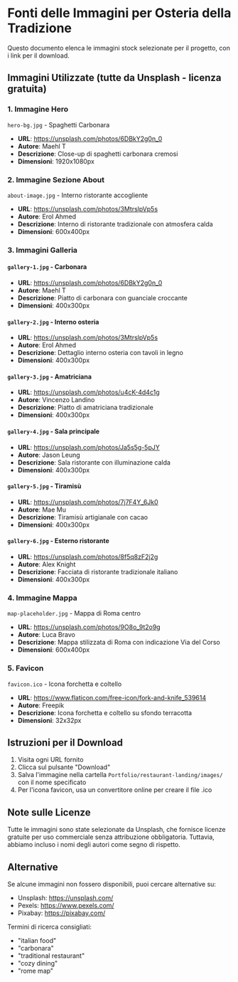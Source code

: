 # Fonti delle Immagini per Osteria della Tradizione

Questo documento elenca le immagini stock selezionate per il progetto, con i link per il download.

## Immagini Utilizzate (tutte da Unsplash - licenza gratuita)

### 1. Immagine Hero
`hero-bg.jpg` - Spaghetti Carbonara
- **URL**: https://unsplash.com/photos/6DBkY2g0n_0
- **Autore**: Maehl T
- **Descrizione**: Close-up di spaghetti carbonara cremosi
- **Dimensioni**: 1920x1080px

### 2. Immagine Sezione About
`about-image.jpg` - Interno ristorante accogliente
- **URL**: https://unsplash.com/photos/3MtrslpVp5s
- **Autore**: Erol Ahmed
- **Descrizione**: Interno di ristorante tradizionale con atmosfera calda
- **Dimensioni**: 600x400px

### 3. Immagini Galleria

#### `gallery-1.jpg` - Carbonara
- **URL**: https://unsplash.com/photos/6DBkY2g0n_0
- **Autore**: Maehl T
- **Descrizione**: Piatto di carbonara con guanciale croccante
- **Dimensioni**: 400x300px

#### `gallery-2.jpg` - Interno osteria
- **URL**: https://unsplash.com/photos/3MtrslpVp5s
- **Autore**: Erol Ahmed
- **Descrizione**: Dettaglio interno osteria con tavoli in legno
- **Dimensioni**: 400x300px

#### `gallery-3.jpg` - Amatriciana
- **URL**: https://unsplash.com/photos/u4cK-4d4c1g
- **Autore**: Vincenzo Landino
- **Descrizione**: Piatto di amatriciana tradizionale
- **Dimensioni**: 400x300px

#### `gallery-4.jpg` - Sala principale
- **URL**: https://unsplash.com/photos/Ja5s5g-5pJY
- **Autore**: Jason Leung
- **Descrizione**: Sala ristorante con illuminazione calda
- **Dimensioni**: 400x300px

#### `gallery-5.jpg` - Tiramisù
- **URL**: https://unsplash.com/photos/7j7F4Y_6Jk0
- **Autore**: Mae Mu
- **Descrizione**: Tiramisù artigianale con cacao
- **Dimensioni**: 400x300px

#### `gallery-6.jpg` - Esterno ristorante
- **URL**: https://unsplash.com/photos/8f5q8zF2j2g
- **Autore**: Alex Knight
- **Descrizione**: Facciata di ristorante tradizionale italiano
- **Dimensioni**: 400x300px

### 4. Immagine Mappa
`map-placeholder.jpg` - Mappa di Roma centro
- **URL**: https://unsplash.com/photos/9O8o_9t2o9g
- **Autore**: Luca Bravo
- **Descrizione**: Mappa stilizzata di Roma con indicazione Via del Corso
- **Dimensioni**: 600x400px

### 5. Favicon
`favicon.ico` - Icona forchetta e coltello
- **URL**: https://www.flaticon.com/free-icon/fork-and-knife_539614
- **Autore**: Freepik
- **Descrizione**: Icona forchetta e coltello su sfondo terracotta
- **Dimensioni**: 32x32px

## Istruzioni per il Download

1. Visita ogni URL fornito
2. Clicca sul pulsante "Download"
3. Salva l'immagine nella cartella `Portfolio/restaurant-landing/images/` con il nome specificato
4. Per l'icona favicon, usa un convertitore online per creare il file .ico

## Note sulle Licenze

Tutte le immagini sono state selezionate da Unsplash, che fornisce licenze gratuite per uso commerciale senza attribuzione obbligatoria. Tuttavia, abbiamo incluso i nomi degli autori come segno di rispetto.

## Alternative

Se alcune immagini non fossero disponibili, puoi cercare alternative su:
- Unsplash: https://unsplash.com/
- Pexels: https://www.pexels.com/
- Pixabay: https://pixabay.com/

Termini di ricerca consigliati:
- "italian food"
- "carbonara"
- "traditional restaurant"
- "cozy dining"
- "rome map"
